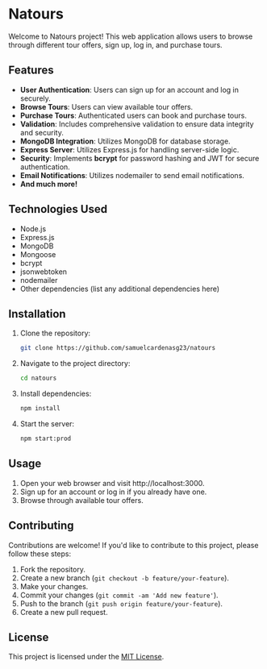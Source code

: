 # Natours

Welcome to Natours project! This web application allows users to browse through different tour offers, sign up, log in, and purchase tours.

## Features

- **User Authentication**: Users can sign up for an account and log in securely.
- **Browse Tours**: Users can view available tour offers.
- **Purchase Tours**: Authenticated users can book and purchase tours.
- **Validation**: Includes comprehensive validation to ensure data integrity and security.
- **MongoDB Integration**: Utilizes MongoDB for database storage.
- **Express Server**: Utilizes Express.js for handling server-side logic.
- **Security**: Implements **bcrypt** for password hashing and JWT for secure authentication.
- **Email Notifications**: Utilizes nodemailer to send email notifications.
- **And much more!**

## Technologies Used

- Node.js
- Express.js
- MongoDB
- Mongoose
- bcrypt
- jsonwebtoken
- nodemailer
- Other dependencies (list any additional dependencies here)

## Installation

1. Clone the repository:

    ```bash
    git clone https://github.com/samuelcardenasg23/natours
    ```

2. Navigate to the project directory:

    ```bash
    cd natours
    ```

3. Install dependencies:

    ```bash
    npm install
    ```

4. Start the server:

    ```bash
    npm start:prod
    ```

## Usage

1. Open your web browser and visit http://localhost:3000.
2. Sign up for an account or log in if you already have one.
3. Browse through available tour offers.

## Contributing

Contributions are welcome! If you'd like to contribute to this project, please follow these steps:

1. Fork the repository.
2. Create a new branch (`git checkout -b feature/your-feature`).
3. Make your changes.
4. Commit your changes (`git commit -am 'Add new feature'`).
5. Push to the branch (`git push origin feature/your-feature`).
6. Create a new pull request.

## License

This project is licensed under the [MIT License](LICENSE).

